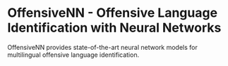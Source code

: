 # OffensiveNN - Offensive Language Identification with Neural Networks

OffensiveNN provides state-of-the-art neural network models for multilingual offensive language identification.